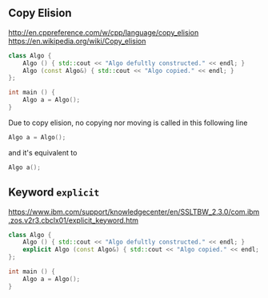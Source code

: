 ## Copy Elision
http://en.cppreference.com/w/cpp/language/copy_elision
https://en.wikipedia.org/wiki/Copy_elision
```cpp
class Algo {
    Algo () { std::cout << "Algo defultly constructed." << endl; }
    Algo (const Algo&) { std::cout << "Algo copied." << endl; }
};

int main () {
    Algo a = Algo();
}
```
Due to copy elision, no copying nor moving is called in this following line
```cpp
Algo a = Algo();
``` 
and it's equivalent to 
```cpp 
Algo a();
```

## Keyword ```explicit```
https://www.ibm.com/support/knowledgecenter/en/SSLTBW_2.3.0/com.ibm.zos.v2r3.cbclx01/explicit_keyword.htm
```cpp
class Algo {
    Algo () { std::cout << "Algo defultly constructed." << endl; }
    explicit Algo (const Algo&) { std::cout << "Algo copied." << endl; }
};

int main () {
    Algo a = Algo();
}
